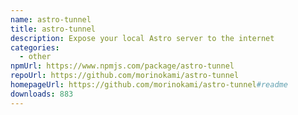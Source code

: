 ```yaml
---
name: astro-tunnel
title: astro-tunnel
description: Expose your local Astro server to the internet
categories:
  - other
npmUrl: https://www.npmjs.com/package/astro-tunnel
repoUrl: https://github.com/morinokami/astro-tunnel
homepageUrl: https://github.com/morinokami/astro-tunnel#readme
downloads: 883
---
```

